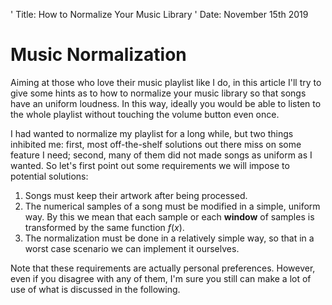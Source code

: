 ' Title: How to Normalize Your Music Library
' Date: November 15th 2019

# Music Normalization

Aiming at those who love their music playlist like I do, in this article I'll try to give some hints as to how to normalize your music library so that songs have an uniform loudness.
In this way, ideally you would be able to listen to the whole playlist without touching the volume button even once.

I had wanted to normalize my playlist for a long while, but two things inhibited me: first, most off-the-shelf solutions out there miss on some feature I need; second, many of them did not made songs as uniform as I wanted.
So let's first point out some requirements we will impose to potential solutions:

1. Songs must keep their artwork after being processed.
2. The numerical samples of a song must be modified in a simple, uniform way. By this we mean that each sample or each **window** of samples is transformed by the same function $f(x)$.
3. The normalization must be done in a relatively simple way, so that in a worst case scenario we can implement it ourselves.

Note that these requirements are actually personal preferences.
However, even if you disagree with any of them, I'm sure you still can make a lot of use of what is discussed in the following.
